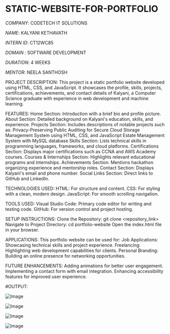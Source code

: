# STATIC-WEBSITE-FOR-PORTFOLIO
*COMPANY*: CODETECH IT SOLUTIONS

*NAME*: KALYANI KETHAVATH

*INTERN ID*: CT12WC85

*DOMAIN* : SOFTWARE DEVELOPMENT

*DURATION*: 4 WEEKS

*MENTOR*: NEELA SANTHOSH

PROJECT DESCRIPTION:
This project is a static portfolio website developed using HTML, CSS, and JavaScript. It showcases the profile, skills, projects, certifications, achievements, and contact details of Kalyani, a Computer Science graduate with experience in web development and machine learning.

FEATURES:
Home Section: Introduction with a brief bio and profile picture.
About Section: Detailed background on Kalyani's education, skills, and experience.
Projects Section: Includes descriptions of notable projects such as:
Privacy-Preserving Public Auditing for Secure Cloud Storage
Management System using HTML, CSS, and JavaScript
Estate Management System with MySQL database
Skills Section: Lists technical skills in programming languages, frameworks, and cloud platforms.
Certifications Section: Displays major certifications such as CCNA and AWS Academy courses.
Courses & Internships Section: Highlights relevant educational programs and internships.
Achievements Section: Mentions hackathon organizing experience and mentorship roles.
Contact Section: Displays Kalyani's email and phone number.
Social Links Section: Direct links to GitHub and LinkedIn.

TECHNOLOGIES USED:
HTML: For structure and content.
CSS: For styling with a clean, modern design.
JavaScript: For smooth scrolling navigation.

TOOLS USED:
Visual Studio Code: Primary code editor for writing and testing code.
GitHub: For version control and project hosting.

SETUP INSTRUCTIONS:
Clone the Repository:
git clone <repository_link>
Navigate to Project Directory:
cd portfolio-website
Open the index.html file in your browser.

APPLICATIONS:
This portfolio website can be used for:
Job Applications: Showcasing technical skills and project experience.
Freelancing: Highlighting web development capabilities for clients.
Personal Branding: Building an online presence for networking opportunities.

FUTURE ENHANCEMENTS:
Adding animations for better user engagement.
Implementing a contact form with email integration.
Enhancing accessibility features for improved user experience.

#OUTPUT:

![Image](https://github.com/user-attachments/assets/68192ee9-6bbc-4cea-912a-529aad607d99)

![Image](https://github.com/user-attachments/assets/923bac24-2a23-4cca-ac3a-a20d03a62ac1)

![Image](https://github.com/user-attachments/assets/39ea9adf-64f7-4142-9137-8f625e822152)

![Image](https://github.com/user-attachments/assets/ad043595-ca4a-4071-8a0b-0c65f96c5a5e)




